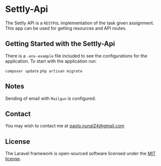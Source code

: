 
# Settly-Api
The Settly API is a `RESTFUL` implementation of the task given assignment. This app can be used
for getting resources and API routes.

## Getting Started with the Settly-Api
There is a `.env-example` file included to see the configurations for the application.
To start with the application run:

`composer update` 
`php artisan migrate` 

## Notes
Sending of email with `Mailgun` is configured.  

## Contact
You may wish to contact me at paolo.nunal24@gmail.com

## License
The Laravel framework is open-sourced software licensed under the [MIT license](https://opensource.org/licenses/MIT).

